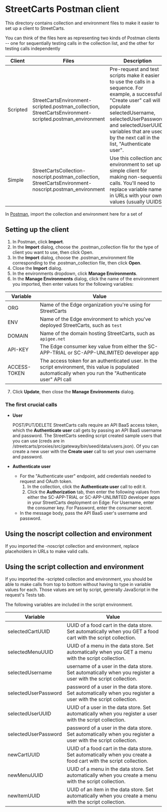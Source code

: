 # StreetCarts Postman client

This directory contains collection and environment files to make it easier to set up a client to StreetCarts. 

You can think of the files here as representing two kinds of Postman clients -- one for sequentially testing calls in the collection list, and the other for testing calls independently

| Client | Files | Description |
| --- | --- | --- |
| Scripted | StreetCartsEnvironment-scripted.postman_collection, StreetCartsEnvironment-scripted.postman_environment | Pre-request and test scripts make it easier to use the calls in a sequence. For example, a successful "Create user" call will populate selectedUsername, selectedUserPassword, and selectedUserUUID variables that are used by the next call in the list, "Authenticate user".|
| Simple | StreetCartsCollection-noscript.postman_collection, StreetCartsEnvironment-noscript.postman_environment | Use this collection and environment to set up a simple client for making non-sequential calls. You'll need to replace variable names in URLs with your own values (usually UUIDS).|  

In [Postman](https://www.getpostman.com/), import the collection and environment here for a set of 

## Setting up the client

1. In Postman, click **Import**.
2. In the **Import** dialog, choose the .postman_collection file for the type of client you want to use, then click Open.
3. In the **Import** dialog, choose the .postman_environment file corresponding to the .postman_collection file, then click **Open**.
4. Close the **Import** dialog.
5. In the environments dropdown, click **Manage Environments**.
6. In the **Manage Environments** dialog, click the name of the environment you imported, then enter values for the following variables:

 | Variable | Value | 
| --- | --- |
| ORG | Name of the Edge organization you're using for StreetCarts |
| ENV | Name of the Edge environment to which you've deployed StreetCarts, such as `test` |
| DOMAIN | Name of the domain hosting StreetCarts, such as `apigee.net` |
| API-KEY | The Edge consumer key value from either the SC-APP-TRIAL or SC-APP-UNLIMITED developer app |
| ACCESS-TOKEN | The access token for an authenticated user. In the script environment, this value is populated automatically when you run the "Authenticate user" API call |
7. Click **Update**, then close the **Manage Environments** dialog.

### The first crucial calls

* **User**

  POST/PUT/DELETE StreetCarts calls require an API BaaS access token, which the **Authenticate user** call gets by passing an API BaaS username and password. The StreetCarts seeding script created sample users that you can use (creds are in /streetcarts/proxies/src/gateway/bin/seed/data/users.json). Of you can create a new user with the **Create user** call to set your own username and password.
* **Authenticate user**
  * For the "Authenticate user" endpoint, add credentials needed to request and OAuth token.
      1. In the collection, click the **Authenticate user** call to edit it.
      2. Click the **Authorization** tab, then enter the following values from either the SC-APP-TRIAL or SC-APP-UNLIMITED developer apps in your StreetCarts deployment on Edge:
      For Username, enter the consumer key.
      For Password, enter the consumer secret.
  * In the message body, pass the API BaaS user's username and password. 

## Using the noscript collection and environment

If you imported the -noscript collection and environment, replace placeholders in URLs to make valid calls.

## Using the script collection and environment

If you imported the -scripted collection and environment, you should be able to make calls from top to bottom without having to type in variable values for each. Those values are set by script, generally JavaScript in the request's Tests tab.

The following variables are included in the script environment.

| Variable | Value | 
| --- | --- |
| selectedCartUUID | UUID of a food cart in the data store. Set automatically when you GET a food cart with the script collection. |
| selectedMenuUUID | UUID of a menu in the data store. Set automatically when you GET a menu with the script collection. |
| selectedUsername | username of a user in the data store. Set automatically when you register a user with the script collection. |
| selectedUserPassword | password of a user in the data store. Set automatically when you register a user with the script collection. |
| selectedUserUUID | UUID of a user in the data store. Set automatically when you register a user with the script collection. |
| selectedUserPassword | password of a user in the data store. Set automatically when you register a user with the script collection. |
| newCartUUID | UUID of a food cart in the data store. Set automatically when you create a food cart with the script collection. |
| newMenuUUID | UUID of a menu in the data store. Set automatically when you create a menu with the script collection. |
| newItemUUID | UUID of an item in the data store. Set automatically when you create a menu with the script collection. |



